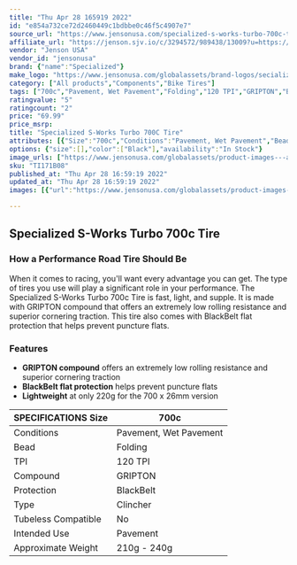 ```yaml
---
title: "Thu Apr 28 165919 2022"
id: "e854a732ce72d2460449c1bdbbe0c46f5c4907e7"
source_url: "https://www.jensonusa.com/specialized-s-works-turbo-700c-tire"
affiliate_url: "https://jenson.sjv.io/c/3294572/989438/13009?u=https://www.jensonusa.com/specialized-s-works-turbo-700c-tire"
vendor: "Jenson USA"
vendor_id: "jensonusa"
brand: {"name":"Specialized"}
make_logo: "https://www.jensonusa.com/globalassets/brand-logos/secialized-logo.png"
category: ["All products","Components","Bike Tires"]
tags: ["700c","Pavement, Wet Pavement","Folding","120 TPI","GRIPTON","BlackBelt","Clincher","No","Pavement","210g - 240g"]
ratingvalue: "5"
ratingcount: "2"
price: "69.99"
price_msrp: 
title: "Specialized S-Works Turbo 700C Tire"
attributes: [{"Size":"700c","Conditions":"Pavement, Wet Pavement","Bead":"Folding","TPI":"120 TPI","Compound":"GRIPTON","Protection":"BlackBelt","Type":"Clincher","Tubeless Compatible":"No","Intended Use":"Pavement","Approximate Weight":"210g - 240g"}]
options: {"size":[],"color":["Black"],"availability":"In Stock"}
image_urls: ["https://www.jensonusa.com/globalassets/product-images---all-assets/specialized-2021/ti171b08-black.jpg"]
sku: "TI171B08"
published_at: "Thu Apr 28 16:59:19 2022"
updated_at: "Thu Apr 28 16:59:19 2022"
images: [{"url":"https://www.jensonusa.com/globalassets/product-images---all-assets/specialized-2021/ti171b08-black.jpg","path":"full/401e3554d674aa589784a03c4fd408a51ae084de.jpg","checksum":"ca08cece2d91519977d763847655f504","status":"downloaded"}]

---
```

## Specialized S-Works Turbo 700c Tire

### How a Performance Road Tire Should Be

When it comes to racing, you'll want every advantage you can get. The type of
tires you use will play a significant role in your performance. The
Specialized S-Works Turbo 700c Tire is fast, light, and supple. It is made
with GRIPTON compound that offers an extremely low rolling resistance and
superior cornering traction. This tire also comes with BlackBelt flat
protection that helps prevent puncture flats.

### Features

  * **GRIPTON compound** offers an extremely low rolling resistance and superior cornering traction
  * **BlackBelt flat protection** helps prevent puncture flats
  * **Lightweight** at only 220g for the 700 x 26mm version

SPECIFICATIONS Size | 700c  
---|---  
Conditions | Pavement, Wet Pavement  
Bead | Folding  
TPI | 120 TPI  
Compound | GRIPTON  
Protection | BlackBelt  
Type | Clincher  
Tubeless Compatible | No  
Intended Use | Pavement  
Approximate Weight | 210g - 240g

